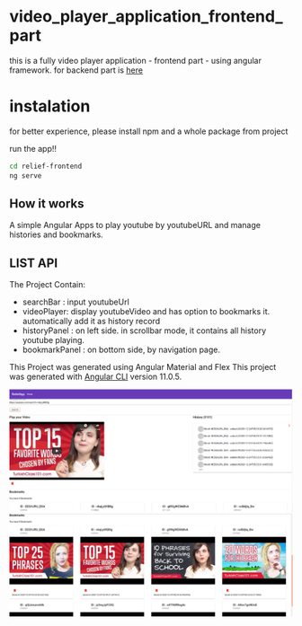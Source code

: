 # video_player_application_frontend_part
this is a fully video player application - frontend part - using angular framework. for backend part is [here](https://github.com/kertijayancom/video_player_application_backend_part)

# **instalation**

for better experience, please install npm and a whole package from project

run the app!!
```bash
cd relief-frontend
ng serve
```

## **How it works**


A simple Angular Apps to play youtube by youtubeURL and manage histories and bookmarks.


## **LIST API**

The Project Contain:
- searchBar : input youtubeUrl
- videoPlayer: display youtubeVideo and has option to bookmarks it. automatically add it as history record
- historyPanel : on left side. in scrollbar mode, it contains all history youtube playing.
- bookmarkPanel : on bottom side, by navigation page.


This Project was generated using Angular Material and Flex
This project was generated with [Angular CLI](https://github.com/angular/angular-cli) version 11.0.5.

![alt text](img1.png "screenshoot")
![alt text](img2.png "screenshoot")
